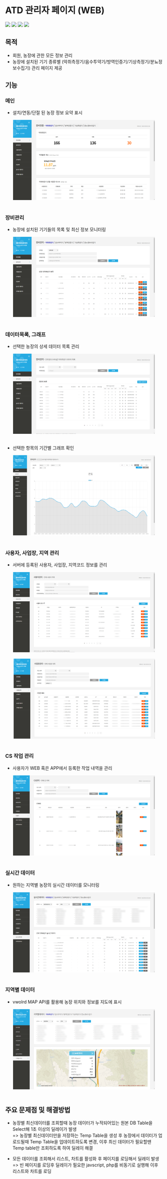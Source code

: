# ATD 관리자 페이지 (WEB)
<div>
<img src="https://img.shields.io/badge/HTML-E34F26?style=flat-square&logo=HTML5&logoColor=white"/>
<img src="https://img.shields.io/badge/Javascript-F7DF1E?style=flat-square&logo=javascript&logoColor=black"/>
<img src="https://img.shields.io/badge/PHP-777BB4?style=flat-square&logo=PHP&logoColor=white"/>
<img src="https://img.shields.io/badge/MySQL-4479A1?style=flat-square&logo=MySQL&logoColor=white"/>
</div>

## 목적 
- 회원, 농장에 관한 모든 정보 관리 
- 농장에 설치된 기기 종류별 (악취측정기/음수투약기/방역인증기/기상측정기/분뇨정보수집기) 관리 페이지 제공

## 기능

### 메인
- 설치/연동/단절 된 농장 정보 요약 표시
<div align="center" >
<img src="https://github.com/cjk09083/ATD/blob/main/관리자%20WEB/1.%20메인.PNG" width="90%"/>
</div></br>


### 장비관리
- 농장에 설치된 기기들의 목록 및 최신 정보 모니터링
<div align="center" >
<img src="https://github.com/cjk09083/ATD/blob/main/관리자%20WEB/2.%20장비관리%20-%20악취측정기.PNG" width="90%"/>
</div></br>

### 데이터목록, 그래프
- 선택한 농장의 상세 데이터 목록 관리
<div align="center" >
<img src="https://github.com/cjk09083/ATD/blob/main/관리자%20WEB/2-2.%20데이터목록%20-%20악취측정기.PNG" width="90%"/>
</div></br>

- 선택한 항목의 기간별 그래프 확인
<div align="center" >
<img src="https://github.com/cjk09083/ATD/blob/main/관리자%20WEB/2-3%20통계%20(온도).PNG" width="90%"/>
</div></br>


### 사용자, 사업장, 지역 관리
- 서버에 등록된 사용자, 사업장, 지역코드 정보를 관리
<div align="center" >
<img src="https://github.com/cjk09083/ATD/blob/main/관리자%20WEB/3.%20사용자관리.PNG" width="90%"/>
</div></br>
<div align="center" >
<img src="https://github.com/cjk09083/ATD/blob/main/관리자%20WEB/4.%20사업장관리.PNG" width="90%"/>
</div></br>

### CS 작업 관리
- 사용자가 WEB 혹은 APP에서 등록한 작업 내역을 관리 
<div align="center" >
<img src="https://github.com/cjk09083/ATD/blob/main/관리자%20WEB/6.%20CS%20관리.PNG" width="90%"/>
</div></br>


### 실시간 데이터
- 원하는 지역별 농장의 실시간 데이터를 모니터링
<div align="center" >
<img src="https://github.com/cjk09083/ATD/blob/main/관리자%20WEB/7.%20실시간데이터.PNG" width="90%"/>
</div></br>

### 지역별 데이터
- vwolrd MAP API를 활용해 농장 위치와 정보를 지도에 표시
<div align="center" >
<img src="https://github.com/cjk09083/ATD/blob/main/관리자%20WEB/8.%20지역별%20데이터%20-%20상세.PNG" width="90%"/>
</div></br>


## 주요 문제점 및 해결방법
- 농장별 최신데이터를 조회할때 농장 데이터가 누적되어있는 원본 DB Table을 Select해 1초 이상의 딜레이가 발생 </br>
=> 농장별 최신데이터만을 저장하는 Temp Table을 생성 후  농장에서 데이터가 업로드될때 Temp Table을 업데이트하도록 변경, 이후 최신 데이터가 필요할땐 Temp table만 조회하도록 하여 딜레이 해결

- 모든 데이터를 조회해서 리스트, 차트를 활성화 후 페이지를 로딩해서 딜레이 발생
=> 빈 페이지를 로딩후 딜레이가 필요한 javscript, php를 비동기로 실행해 이후 리스트와 차트를 로딩  



